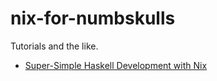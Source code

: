# nix-for-numbskulls
Tutorials and the like.

- [Super-Simple Haskell Development with Nix](Haskell/ss-haskell-dev.md)
